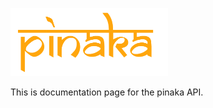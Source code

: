 <img
   src="./assets/pinaka_text_samarakan.png"
   width="50%"
  />

This is documentation page for the pinaka API.

